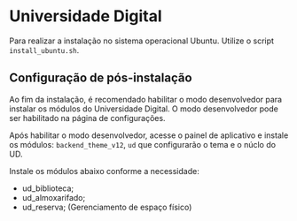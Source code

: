 # Universidade Digital

Para realizar a instalação no sistema operacional Ubuntu. Utilize o script `install_ubuntu.sh`.

## Configuração de pós-instalação

Ao fim da instalação, é recomendado habilitar o modo desenvolvedor para instalar os módulos do Universidade Digital. O modo desenvolvedor pode ser habilitado na página de configurações.

Após habilitar o modo desenvolvedor, acesse o painel de aplicativo e instale os módulos: `backend_theme_v12`, `ud` que configurarão o tema e o núclo do UD.

Instale os módulos abaixo conforme a necessidade:

- ud_biblioteca;
- ud_almoxarifado;
- ud_reserva; (Gerenciamento de espaço físico)

